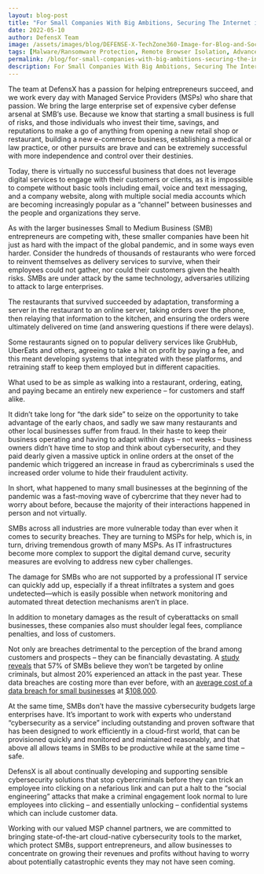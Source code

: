 ```yaml
---
layout: blog-post
title: "For Small Companies With Big Ambitions, Securing The Internet is The Key"
date: 2022-05-10
author: DefensX Team
image: /assets/images/blog/DEFENSE-X-TechZone360-Image-for-Blog-and-Social-04-25-2022.jpg
tags: [Malware/Ransomware Protection, Remote Browser Isolation, Advanced URL Protection, File Isolation, SaaS Access Protection]
permalink: /blog/for-small-companies-with-big-ambitions-securing-the-internet-is-the-key/
description: For Small Companies With Big Ambitions, Securing The Internet is The Key
---
```


 
 
<p>The team at DefensX has a passion for helping entrepreneurs succeed, and we work every day with Managed Service Providers (MSPs) who share that passion. We bring the large enterprise set of expensive cyber defense arsenal at SMB’s use. Because we know that starting a small business is full of risks, and those individuals who invest their time, savings, and reputations to make a go of anything from opening a new retail shop or restaurant, building a new e-commerce business, establishing a medical or law practice, or other pursuits are brave and can be extremely successful with more independence and control over their destinies.</p>
<p>Today, there is virtually no successful business that does not leverage digital services to engage with their customers or clients, as it is impossible to compete without basic tools including email, voice and text messaging, and a company website, along with multiple social media accounts which are becoming increasingly popular as a “channel” between businesses and the people and organizations they serve.</p>
<p>As with the larger businesses Small to Medium Business (SMB) entrepreneurs are competing with, these smaller companies have been hit just as hard with the impact of the global pandemic, and in some ways even harder. Consider the hundreds of thousands of restaurants who were forced to reinvent themselves as delivery services to survive, when their employees could not gather, nor could their customers given the health risks. SMBs are under attack by the same technology, adversaries utilizing to attack to large enterprises.</p>
<p>The restaurants that survived succeeded by adaptation, transforming a server in the restaurant to an online server, taking orders over the phone, then relaying that information to the kitchen, and ensuring the orders were ultimately delivered on time (and answering questions if there were delays).</p>
<p>Some restaurants signed on to popular delivery services like GrubHub, UberEats and others, agreeing to take a hit on profit by paying a fee, and this meant developing systems that integrated with these platforms, and retraining staff to keep them employed but in different capacities.</p>
<p>What used to be as simple as walking into a restaurant, ordering, eating, and paying became an entirely new experience – for customers and staff alike.</p>
<p>It didn’t take long for “the dark side” to seize on the opportunity to take advantage of the early chaos, and sadly we saw many restaurants and other local businesses suffer from fraud. In their haste to keep their business operating and having to adapt within days – not weeks – business owners didn’t have time to stop and think about cybersecurity, and they paid dearly given a massive uptick in online orders at the onset of the pandemic which triggered an increase in fraud as cybercriminals s used the increased order volume to hide their fraudulent activity.</p>
<p>In short, what happened to many small businesses at the beginning of the pandemic was a fast-moving wave of cybercrime that they never had to worry about before, because the majority of their interactions happened in person and not virtually.</p>
<p>SMBs across all industries are more vulnerable today than ever when it comes to security breaches. They are turning to MSPs for help, which is, in turn, driving tremendous growth of many MSPs. As IT infrastructures become more complex to support the digital demand curve, security measures are evolving to address new cyber challenges.</p>
<p>The damage for SMBs who are not supported by a professional IT service can quickly add up, especially if a threat infiltrates a system and goes undetected—which is easily possible when network monitoring and automated threat detection mechanisms aren’t in place.</p>
<p>In addition to monetary damages as the result of cyberattacks on small businesses, these companies also must shoulder legal fees, compliance penalties, and loss of customers.</p>
<p>Not only are breaches detrimental to the perception of the brand among customers and prospects – they can be financially devastating. A&nbsp;<a href="https://www.forbes.com/sites/forbestechcouncil/2020/03/02/one-in-five-smbs-dont-use-any-cybersecurity-heres-what-theyre-putting-at-risk/#7b1b6ebf7b95" target="_blank">study reveals</a>&nbsp;that 57% of SMBs believe they won’t be targeted by online criminals, but almost 20% experienced an attack in the past year. These data breaches are costing more than ever before, with an&nbsp;<a href="https://prowritersins.com/cyber-insurance-blog/is-cyber-liability-insurance-worth-it/">average cost of a data breach for small businesses</a>&nbsp;at&nbsp;<a href="https://go.kaspersky.com/rs/802-IJN-240/images/GL_Kaspersky_Report-IT-Security-Economics_report_2019.pdf" target="_blank">$108,000</a>.</p>
<p>At the same time, SMBs don’t have the massive cybersecurity budgets large enterprises have. It’s important to work with experts who understand “cybersecurity as a service” including outstanding and proven software that has been designed to work efficiently in a cloud-first world, that can be provisioned quickly and monitored and maintained reasonably, and that above all allows teams in SMBs to be productive while at the same time – safe.</p>
<p>DefensX is all about continually developing and supporting sensible cybersecurity solutions that stop cybercriminals before they can trick an employee into clicking on a nefarious link and can put a halt to the “social engineering” attacks that make a criminal engagement look normal to lure employees into clicking – and essentially unlocking – confidential systems which can include customer data.</p>
<p>Working with our valued MSP channel partners, we are committed to bringing state-of-the-art cloud-native cybersecurity tools to the market, which protect SMBs, support entrepreneurs, and allow businesses to concentrate on growing their revenues and profits without having to worry about potentially catastrophic events they may not have seen coming.</p>
 